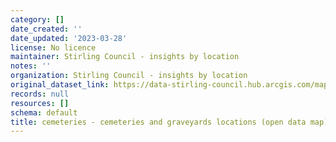 ```yaml
---
category: []
date_created: ''
date_updated: '2023-03-28'
license: No licence
maintainer: Stirling Council - insights by location
notes: ''
organization: Stirling Council - insights by location
original_dataset_link: https://data-stirling-council.hub.arcgis.com/maps/stirling-council::cemeteries-cemeteries-and-graveyards-locations-open-data-map
records: null
resources: []
schema: default
title: cemeteries - cemeteries and graveyards locations (open data map)
---
```

